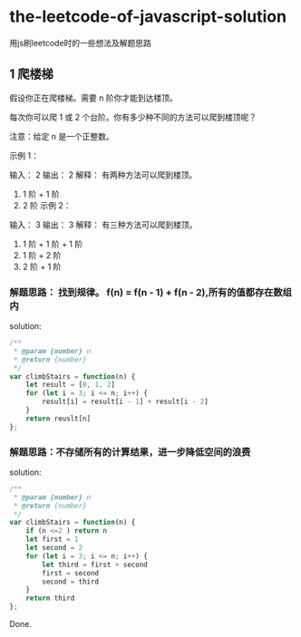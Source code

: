 
# the-leetcode-of-javascript-solution
用js刷leetcode时的一些想法及解题思路

## 1 爬楼梯
假设你正在爬楼梯。需要 n 阶你才能到达楼顶。

每次你可以爬 1 或 2 个台阶。你有多少种不同的方法可以爬到楼顶呢？

注意：给定 n 是一个正整数。

示例 1：

输入： 2
输出： 2
解释： 有两种方法可以爬到楼顶。
1.  1 阶 + 1 阶
2.  2 阶
示例 2：

输入： 3
输出： 3
解释： 有三种方法可以爬到楼顶。
1.  1 阶 + 1 阶 + 1 阶
2.  1 阶 + 2 阶
3.  2 阶 + 1 阶

</pre>

### 解题思路： 找到规律。 f(n) = f(n - 1) + f(n - 2),所有的值都存在数组内

solution: 
```js
/**
 * @param {number} n
 * @return {number}
 */
var climbStairs = function(n) {
    let result = [0, 1, 2]
    for (let i = 3; i <= n; i++) {
        result[i] = result[i - 1] + result[i - 2]
    }
    return reuslt[n]
};
```

### 解题思路：不存储所有的计算结果，进一步降低空间的浪费
solution:
```js
/**
 * @param {number} n
 * @return {number}
 */
var climbStairs = function(n) {
    if (n <=2 ) return n
    let first = 1
    let second = 2
    for (let i = 3; i <= n; i++) {
        let third = first + second
        first = second
        second = third
    }
    return third
};
```
Done.
